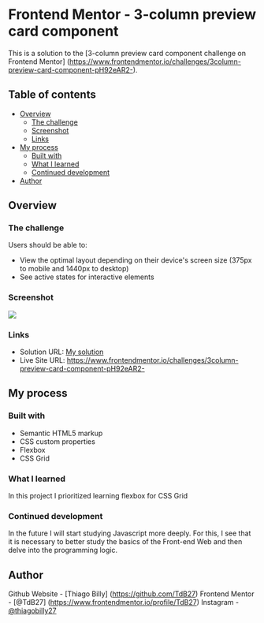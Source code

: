 # Frontend Mentor - 3-column preview card component

This is a solution to the [3-column preview card component challenge on Frontend Mentor] (https://www.frontendmentor.io/challenges/3column-preview-card-component-pH92eAR2-).

## Table of contents

- [Overview](#overview)
  - [The challenge](#the-challenge)
  - [Screenshot](#screenshot)
  - [Links](#links)
- [My process](#my-process)
  - [Built with](#built-with)
  - [What I learned](#what-i-learned)
  - [Continued development](#continued-development)
- [Author](#author)

## Overview

### The challenge

Users should be able to:

- View the optimal layout depending on their device's screen size (375px to mobile and 1440px to desktop)
- See active states for interactive elements

### Screenshot

![](./screenshot.jpg)

### Links

- Solution URL: [My solution](https://your-solution-url.com)
- Live Site URL: https://www.frontendmentor.io/challenges/3column-preview-card-component-pH92eAR2-

## My process

### Built with

- Semantic HTML5 markup
- CSS custom properties
- Flexbox
- CSS Grid

### What I learned

In this project I prioritized learning flexbox for CSS Grid

### Continued development

In the future I will start studying Javascript more deeply. For this, I see that it is necessary to better study the basics of the Front-end Web and then delve into the programming logic.

## Author

Github Website - [Thiago Billy] (https://github.com/TdB27)
Frontend Mentor - [@TdB27] (https://www.frontendmentor.io/profile/TdB27)
Instagram - [@thiagobilly27](https://www.instagram.com/thiagobilly27/)
